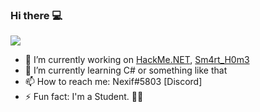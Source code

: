 ### Hi there 💻
![](https://raw.githubusercontent.com/vNexif/ReadMeGifs/main/HakaBoi.gif?token=AH5KBIRBYWYXEWODDLSPHKDBSKPDE)

- 🔭 I’m currently working on [HackMe.NET](https://github.com/vNexif/HackMe.NET), [Sm4rt_H0m3](https://github.com/vNexif/Sm4rt_H0m3)
- 🌱 I’m currently learning C# or something like that
- 📫 How to reach me: Nexif#5803 [Discord]
- ⚡ Fun fact: I'm a Student. 👨‍🎓
